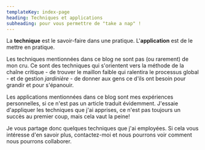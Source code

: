 ```yaml
---
templateKey: index-page
heading: Techniques et applications
subheading: pour vous permettre de "take a nap" !
---
```

La **technique** est le savoir-faire dans une pratique.
L'**application** est de le mettre en pratique.

Les techniques mentionnées dans ce blog ne sont pas (ou rarement) de mon cru.
Ce sont des techniques qui s'orientent vers la méthode de la chaîne critique - de trouver le maillon faible qui ralentira le processus global - et de gestion *jardinière* - de donner aux gens ce d'ils ont besoin pour grandir et pour s'épanouir.

Les applications mentionnées dans ce blog sont mes expériences personnelles, si ce n'est pas un article traduit évidemment.
J'essaie d'appliquer les techniques que j'ai apprises, ce n'est pas toujours un succès au premier coup, mais cela vaut la peine!

Je vous partage donc quelques techniques que j'ai employées.
Si cela vous intéresse d'en savoir plus, contactez-moi et nous pourrons voir comment nous pourrons collaborer.
